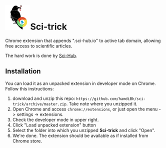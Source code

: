 ![alt tag](https://raw.githubusercontent.com/hamdiBh/sci-trick/master/icon/sci-trick_chrome_extension.png)Sci-trick
==========

Chrome extension that appends ".sci-hub.io" to active tab domain, allowing free access to scientific articles.

The hard work is done by [Sci-Hub].



## Installation

You can load it as an unpacked extension in developer mode on Chrome. Follow this instructions:

1. download and unzip this repo: `https://github.com/hamdiBh/sci-trick/archive/master.zip`. Take note where you unzipped it.
2. Open Chrome and access `chrome://extensions`, or just open the menu -> settings -> extensions.
3. Check the developer mode in upper right.
4. Click "Load unpacked extension" button
5. Select the folder into which you unzipped **Sci-trick** and click "Open".
6. We're done. The extension should be available as if installed from Chrome store.

[Sci-Hub]:http://sci-hub.io
